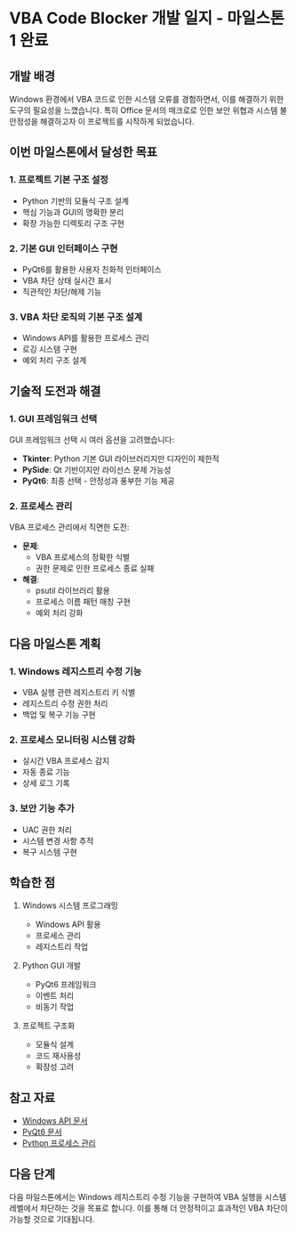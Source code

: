 # VBA Code Blocker 개발 일지 - 마일스톤 1 완료

## 개발 배경
Windows 환경에서 VBA 코드로 인한 시스템 오류를 경험하면서, 이를 해결하기 위한 도구의 필요성을 느꼈습니다. 특히 Office 문서의 매크로로 인한 보안 위협과 시스템 불안정성을 해결하고자 이 프로젝트를 시작하게 되었습니다.

## 이번 마일스톤에서 달성한 목표

### 1. 프로젝트 기본 구조 설정
- Python 기반의 모듈식 구조 설계
- 핵심 기능과 GUI의 명확한 분리
- 확장 가능한 디렉토리 구조 구현

### 2. 기본 GUI 인터페이스 구현
- PyQt6를 활용한 사용자 친화적 인터페이스
- VBA 차단 상태 실시간 표시
- 직관적인 차단/해제 기능

### 3. VBA 차단 로직의 기본 구조 설계
- Windows API를 활용한 프로세스 관리
- 로깅 시스템 구현
- 예외 처리 구조 설계

## 기술적 도전과 해결

### 1. GUI 프레임워크 선택
GUI 프레임워크 선택 시 여러 옵션을 고려했습니다:
- **Tkinter**: Python 기본 GUI 라이브러리지만 디자인이 제한적
- **PySide**: Qt 기반이지만 라이선스 문제 가능성
- **PyQt6**: 최종 선택 - 안정성과 풍부한 기능 제공

### 2. 프로세스 관리
VBA 프로세스 관리에서 직면한 도전:
- **문제**: 
  - VBA 프로세스의 정확한 식별
  - 권한 문제로 인한 프로세스 종료 실패
- **해결**:
  - psutil 라이브러리 활용
  - 프로세스 이름 패턴 매칭 구현
  - 예외 처리 강화

## 다음 마일스톤 계획

### 1. Windows 레지스트리 수정 기능
- VBA 실행 관련 레지스트리 키 식별
- 레지스트리 수정 권한 처리
- 백업 및 복구 기능 구현

### 2. 프로세스 모니터링 시스템 강화
- 실시간 VBA 프로세스 감지
- 자동 종료 기능
- 상세 로그 기록

### 3. 보안 기능 추가
- UAC 권한 처리
- 시스템 변경 사항 추적
- 복구 시스템 구현

## 학습한 점
1. Windows 시스템 프로그래밍
   - Windows API 활용
   - 프로세스 관리
   - 레지스트리 작업

2. Python GUI 개발
   - PyQt6 프레임워크
   - 이벤트 처리
   - 비동기 작업

3. 프로젝트 구조화
   - 모듈식 설계
   - 코드 재사용성
   - 확장성 고려

## 참고 자료
- [Windows API 문서](https://docs.microsoft.com/en-us/windows/win32/api/)
- [PyQt6 문서](https://www.riverbankcomputing.com/static/Docs/PyQt6/)
- [Python 프로세스 관리](https://psutil.readthedocs.io/)

## 다음 단계
다음 마일스톤에서는 Windows 레지스트리 수정 기능을 구현하여 VBA 실행을 시스템 레벨에서 차단하는 것을 목표로 합니다. 이를 통해 더 안정적이고 효과적인 VBA 차단이 가능할 것으로 기대됩니다. 